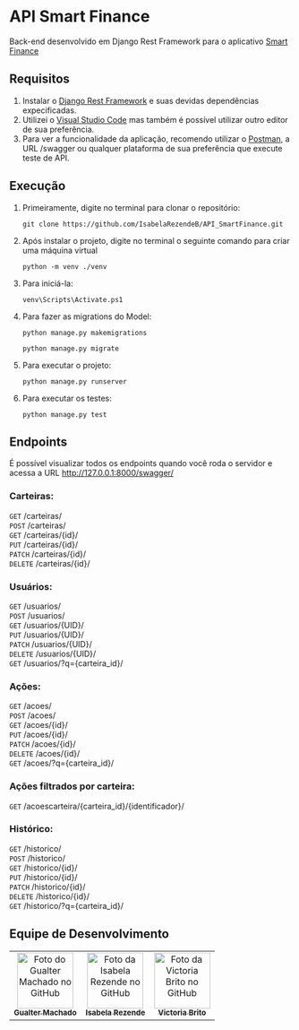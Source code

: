 # API Smart Finance

Back-end desenvolvido em Django Rest Framework para o aplicativo [Smart Finance](https://github.com/IsabelaRezendeB/TCC)

## Requisitos
1. Instalar o [Django Rest Framework](https://www.django-rest-framework.org/) e suas devidas dependências expecificadas.
2. Utilizei o [Visual Studio Code](https://code.visualstudio.com/) mas também é possível utilizar outro editor de sua preferência.
3. Para ver a funcionalidade da aplicação, recomendo utilizar o [Postman](https://www.postman.com/downloads/), a URL /swagger ou qualquer plataforma de sua preferência que execute teste de API. 

## Execução
1. Primeiramente, digite no terminal para clonar o repositório:
    ```
    git clone https://github.com/IsabelaRezendeB/API_SmartFinance.git
    ```

2. Após instalar o projeto, digite no terminal o seguinte comando para criar uma máquina virtual
    ```
    python -m venv ./venv
    ```
3. Para iniciá-la:
    ```
    venv\Scripts\Activate.ps1
    ```
4. Para fazer as migrations do Model:
    ```
    python manage.py makemigrations
    ```
    ```
    python manage.py migrate
    ```
5. Para executar o projeto:
    ```
    python manage.py runserver
    ```
6. Para executar os testes:
    ```
    python manage.py test
    ```

## Endpoints
É possível visualizar todos os endpoints quando você roda o servidor e acessa a URL http://127.0.0.1:8000/swagger/
### **Carteiras**: 
`GET` /carteiras/\
`POST` /carteiras/\
`GET` /carteiras/{id}/\
`PUT` /carteiras/{id}/\
`PATCH` /carteiras/{id}/\
`DELETE` /carteiras/{id}/
### **Usuários**: 
`GET` /usuarios/\
`POST` /usuarios/\
`GET` /usuarios/{UID}/\
`PUT` /usuarios/{UID}/\
`PATCH` /usuarios/{UID}/\
`DELETE` /usuarios/{UID}/\
`GET` /usuarios/?q={carteira_id}/
### **Ações**: 
`GET` /acoes/\
`POST` /acoes/\
`GET` /acoes/{id}/\
`PUT` /acoes/{id}/\
`PATCH` /acoes/{id}/\
`DELETE` /acoes/{id}/\
`GET` /acoes/?q={carteira_id}/
### **Ações filtrados por carteira**: 
`GET` /acoescarteira/{carteira_id}/{identificador}/
### **Histórico**: 
`GET` /historico/\
`POST` /historico/\
`GET` /historico/{id}/\
`PUT` /historico/{id}/\
`PATCH` /historico/{id}/\
`DELETE` /historico/{id}/\
`GET` /historico/?q={carteira_id}/

## Equipe de Desenvolvimento


<table>
  <tr>
    <td align="center">
      <a href="https://github.com/GualterMM">
        <img src="https://avatars.githubusercontent.com/u/35864822?v=4" width="100px;" alt="Foto do Gualter Machado no GitHub"/><br>
        <sub>
          <b>Gualter Machado</b>
        </sub>
      </a>
    </td>
    <td align="center">
      <a href="https://github.com/IsabelaRezendeB">
        <img src="https://avatars.githubusercontent.com/u/49520751?v=4" width="100px;" alt="Foto da Isabela Rezende no GitHub"/><br>
        <sub>
          <b>Isabela Rezende</b>
        </sub>
      </a>
    </td>
    <td align="center">
      <a href="https://github.com/VictoriaRBrito">
        <img src="https://avatars.githubusercontent.com/u/82007104?v=4" width="100px;" alt="Foto da Victoria Brito no GitHub"/><br>
        <sub>
          <b>Victoria Brito</b>
        </sub>
      </a>
    </td>
  </tr>
</table>

